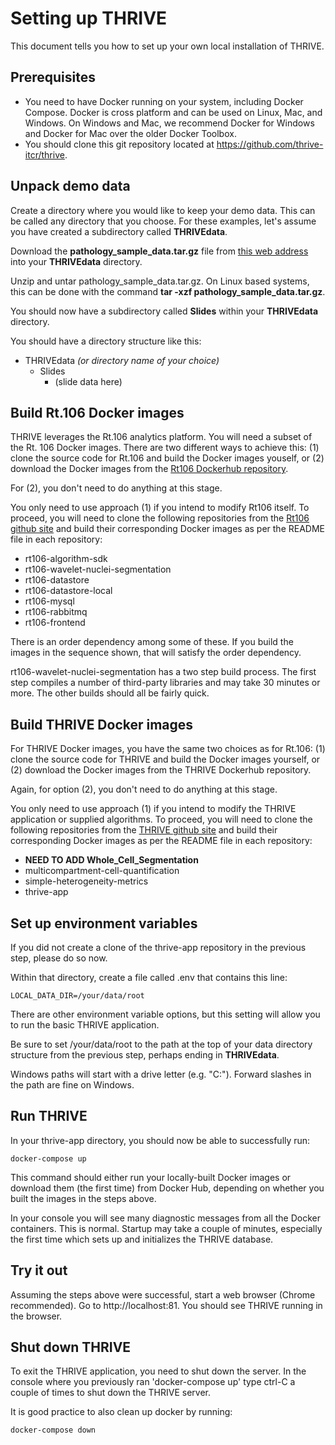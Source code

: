 # Setting up THRIVE
This document tells you how to set up your own local installation of THRIVE.

## Prerequisites
* You need to have Docker running on your system, including Docker Compose.  Docker is cross platform and can be used on Linux, Mac, and Windows. On Windows and Mac, we recommend Docker for Windows and Docker for Mac over the older Docker Toolbox.
* You should clone this git repository located at https://github.com/thrive-itcr/thrive.  

## Unpack demo data
Create a directory where you would like to keep your demo data.  This can be called any directory that you choose.  For these examples, let's assume you have created a subdirectory called **THRIVEdata**.

Download the **pathology_sample_data.tar.gz** file from [this web address](https://pitt.box.com/shared/static/dkcp4fshs3qid258kyh1w497n2320fij.gz) into your **THRIVEdata** directory.

Unzip and untar pathology_sample_data.tar.gz.  On Linux based systems, this can be done with the command **tar -xzf pathology_sample_data.tar.gz**.

You should now have a subdirectory called **Slides** within your **THRIVEdata** directory.

You should have a directory structure like this:
* THRIVEdata *(or directory name of your choice)*
  - Slides
    - (slide data here)
    
## Build Rt.106 Docker images

THRIVE leverages the Rt.106 analytics platform.  You will need a subset of the Rt. 106 Docker images.
There are two different ways to achieve this: (1) clone the source code for Rt.106 and build the Docker images
youself, or (2) download the Docker images from the [Rt106 Dockerhub repository](https://hub.docker.com/u/rt106/).

For (2), you don't need to do anything at this stage.

You only need to use approach (1) if you intend to modify Rt106 itself.  To proceed, 
you will need to clone the following repositories from the [Rt106 github site](https://github.com/rt106) 
and build their corresponding Docker images as per the README file in each repository:

* rt106-algorithm-sdk
* rt106-wavelet-nuclei-segmentation
* rt106-datastore
* rt106-datastore-local
* rt106-mysql
* rt106-rabbitmq
* rt106-frontend

There is an order dependency among some of these.  If you build the images in the sequence shown,
that will satisfy the order dependency.

rt106-wavelet-nuclei-segmentation has a two step build process.  The first step compiles a number of third-party
libraries and may take 30 minutes or more.  The other builds should all be fairly quick.

## Build THRIVE Docker images

For THRIVE Docker images, you have the same two choices as for Rt.106: (1) clone the source code for THRIVE and build 
the Docker images yourself, or (2) download the Docker images from the THRIVE Dockerhub repository.

Again, for option (2), you don't need to do anything at this stage.

You only need to use approach (1) if you intend to modify the THRIVE application or supplied algorithms.
To proceed, you will need to clone the following repositories from the 
[THRIVE github site](https://github.com/thrive-itcr) 
and build their corresponding Docker images as per the README file in each repository:

* __NEED TO ADD Whole_Cell_Segmentation__
* multicompartment-cell-quantification
* simple-heterogeneity-metrics
* thrive-app

## Set up environment variables

If you did not create a clone of the thrive-app repository in the previous step,
please do so now.

Within that directory, create a file called .env that contains this line:

```
LOCAL_DATA_DIR=/your/data/root
```

There are other environment variable options, but this setting will allow you to run the basic THRIVE application.

Be sure to set /your/data/root to the path at the top of your data directory structure from the previous step, perhaps ending in __THRIVEdata__.

Windows paths  will start with a drive letter (e.g. "C:").  Forward slashes in the path are fine on Windows. 

## Run THRIVE

In your thrive-app directory, you should now be able to successfully run:

```
docker-compose up
```

This command should either run your locally-built Docker images or download them (the first time)
from Docker Hub, depending on whether you built the images in the steps above.

In your console you will see many diagnostic messages from all the Docker containers.  This is normal.
Startup may take a couple of minutes, especially the first time which sets up and initializes the THRIVE database.

## Try it out
Assuming the steps above were successful, start a web browser (Chrome recommended).  Go to http://localhost:81.  You should see THRIVE running in the browser.

## Shut down THRIVE

To exit the THRIVE application, you need to shut down the server.  In the console
where you previously ran 'docker-compose up' type ctrl-C a couple of times to 
shut down the THRIVE server.

It is good practice to also clean up docker by running:
```
docker-compose down
```
